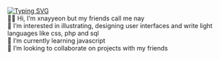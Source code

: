 [![Typing SVG](https://readme-typing-svg.herokuapp.com?color=DCAFFF&size=18&vCenter=true&width=500&lines=%E2%9C%A8+Welcome+to+my+Github+Profile+%E2%9C%A8)](https://git.io/typing-svg)  
👋🏼 Hi, I’m xnayyeon but my friends call me nay   
 👀 I’m interested in illustrating, designing user interfaces and write light languages like css, php and sql   
 🌱 I’m currently learning javascript  
 💞️ I’m looking to collaborate on projects with my friends  

<!--- [![Typing SVG](https://readme-typing-svg.herokuapp.com?color=DCAFFF&size=18&vCenter=true&width=500&lines=%E2%9C%A8+Have+a+great+day%2C+stranger%E2%9C%A8)](https://git.io/typing-svg) // GOT IT FROM:: https://readme-typing-svg.herokuapp.com/demo/ -->



<!---
xnayyeon/xnayyeon is a ✨ special ✨ repository because its `README.md` (this file) appears on your GitHub profile.
You can click the Preview link to take a look at your changes.
--->
 
